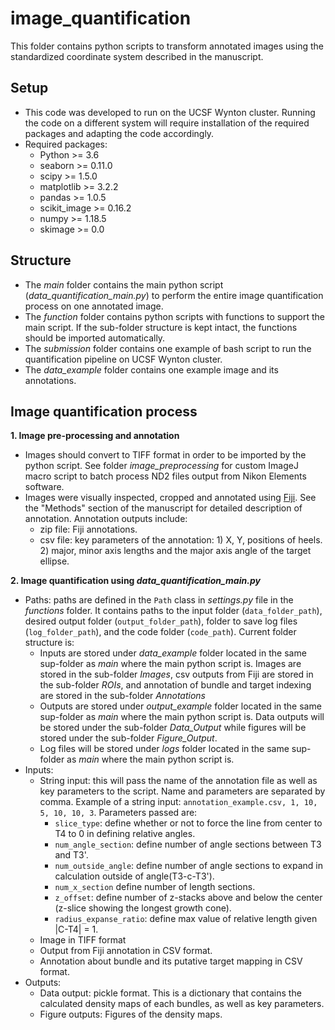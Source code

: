 
# image_quantification
This folder contains python scripts to transform annotated images using the standardized coordinate system described in the manuscript.

## Setup
- This code was developed to run on the UCSF Wynton cluster. Running the code on a different system will require installation of the required packages and adapting the code accordingly. 
- Required packages:
	- Python >= 3.6
	- seaborn >= 0.11.0
	- scipy >= 1.5.0
	- matplotlib >= 3.2.2
	- pandas >= 1.0.5
	- scikit_image >= 0.16.2
	- numpy >= 1.18.5
	- skimage >= 0.0


## Structure
- The _main_ folder contains the main python script (_data_quantification_main.py_) to perform the entire image quantification process on one annotated image. 
- The _function_ folder contains python scripts with functions to support the main script. If the sub-folder structure is kept intact, the functions should be imported automatically.
- The _submission_ folder contains one example of bash script to run the quantification pipeline on UCSF Wynton cluster.
- The _data_example_ folder contains one example image and its annotations.

## Image quantification process
**1. Image pre-processing and annotation**
- Images should convert to TIFF format in order to be imported by the python script. See folder _image_preprocessing_ for custom ImageJ macro script to batch process ND2 files output from Nikon Elements software.
- Images were visually inspected, cropped and annotated using [Fiji](https://imagej.net/Fiji).  See the "Methods" section of the manuscript for detailed description of annotation. Annotation outputs include: 
	-  zip file: Fiji annotations. 
	- csv file: key parameters of the annotation: 1) X, Y, positions of heels. 2) major, minor axis lengths and the major axis angle of the target ellipse.

**2. Image quantification using _data_quantification_main.py_**
- Paths: paths are defined in the `Path` class in _settings.py_ file in the _functions_ folder. It contains paths to the input folder (`data_folder_path`), desired output folder (`output_folder_path`), folder to save log files (`log_folder_path`), and the code folder (`code_path`). Current folder structure is:
	- Inputs are stored under _data_example_ folder located in the same sup-folder as _main_ where the main python script is. Images are stored in the sub-folder _Images_, csv outputs from Fiji are stored in the sub-folder _ROIs_, and annotation of bundle and target indexing are stored in the sub-folder _Annotations_
	- Outputs are stored under _output_example_ folder located in the same sup-folder as _main_ where the main python script is. Data outputs will be stored under the sub-folder _Data_Output_ while figures will be stored under the sub-folder _Figure_Output_.
	- Log files will be stored under _logs_ folder located in the same sup-folder as _main_ where the main python script is.
- Inputs:
	- String input: this will pass the name of the annotation file as well as key parameters to the script. Name and parameters are separated by comma. Example of a string input: `annotation_example.csv, 1, 10, 5, 10, 10, 3`. Parameters passed are: 
		- `slice_type`: define whether or not to force the line from center to T4 to 0 in defining relative angles. 
		- `num_angle_section`: define number of angle sections between T3 and T3'.
		- `num_outside_angle`: define number of angle sections to expand in calculation outside of angle(T3-c-T3').
		- `num_x_section` define number of length sections.
		- `z_offset`: define number of z-stacks above and below the center (z-slice showing the longest growth cone).
		- `radius_expanse_ratio`: define max value of relative length given |C-T4| = 1.
	- Image in TIFF format
	- Output from Fiji annotation in CSV format.
	- Annotation about bundle and its putative target mapping in CSV format.
- Outputs:
	- Data output: pickle format. This is a dictionary that contains the calculated density maps of each bundles, as well as key parameters.
	- Figure outputs: Figures of the density maps.
